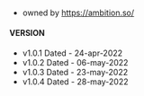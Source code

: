 #### 
- owned by https://ambition.so/


#### VERSION
- v1.0.1 Dated - 24-apr-2022
- v1.0.2 Dated - 06-may-2022
- v1.0.3 Dated - 23-may-2022
- v1.0.4 Dated - 28-may-2022

